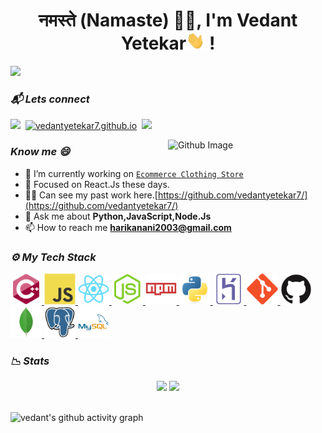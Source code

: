 <h1 align="center">नमस्ते (Namaste) 🙏🏻, I'm Vedant Yetekar<img src="https://raw.githubusercontent.com/ABSphreak/ABSphreak/master/gifs/Hi.gif" width="30px"> ! </h1>
<!-- <img src="https://user-images.githubusercontent.com/54361799/108709847-4409a300-7539-11eb-8481-274ec80833a1.png" style='margin-right:"1200px";margin-left:250px;'/> -->
<img src="https://raw.githubusercontent.com/halfrost/halfrost/master/icons/header_.png"/>


### ***📬 Lets connect***
<p align="left"> 
<a href="https://www.linkedin.com/in/vedant-yetekar-497949218"><img src="https://img.shields.io/badge/-Vedant%20Yetekar-0077B5?style=for-the-badge&logo=Linkedin&logoColor=white"/></a>&nbsp
<a href="https://vedantyetekar.netlify.app/" target="_blank"><img src="https://img.shields.io/website?label=vedantyetekar7.github.io&style=for-the-badge&up_color=9FEF00&url=https%3A%2F%2Fvedantyetekar7.github.io" alt="vedantyetekar7.github.io" /></a>&nbsp
   <a href="mailto:ursvedantyetekar@gmail.com">
    <img src="https://img.shields.io/badge/-Gmail-c14438?style=for-the-badge&logo=Gmail&logoColor=white&link=mailto:ursvedantyetekar@gmail.com" />
  </a>
</p>

<img width="50%" align="right" alt="Github Image" src="https://raw.githubusercontent.com/onimur/.github/master/.resources/git-header.svg" />

### ***Know me 😄***

- 🔭 I’m currently working on [`Ecommerce Clothing Store`](https://crwnclthng.netlify.app/)
- 🎯 Focused on React.Js these days.
- 👨‍💻 Can see my past work here.[https://github.com/vedantyetekar7/](https://github.com/vedantyetekar7/)
- 💬 Ask me about **Python,JavaScript,Node.Js**
- 📫 How to reach me **harikanani2003@gmail.com**

### ***⚙️ My Tech Stack***
<p align="left">
       <a href="https://devdocs.io/cpp/" target="_blank"> 
        <code><img src="https://raw.githubusercontent.com/devicons/devicon/2809b567852a4648062a2d3e7c1c531367458c0b/icons/cplusplus/cplusplus-original.svg" alt="c++" width="50" height="50"/></code> 
    </a>  
    <a href="https://www.javascript.com/" target="_blank"> 
        <code><img src="https://raw.githubusercontent.com/devicons/devicon/2809b567852a4648062a2d3e7c1c531367458c0b/icons/javascript/javascript-original.svg" alt="JavaScript" width="50" height="50"/></code> 
    </a> 
    <a href="https://reactjs.org/" target="_blank"> 
        <code><img src="https://raw.githubusercontent.com/devicons/devicon/2809b567852a4648062a2d3e7c1c531367458c0b/icons/react/react-original.svg" alt="ReactJS" width="50" height="50"/></code> 
    </a> 
        <a href="https://nodejs.org/" target="_blank"> 
        <code><img src="https://raw.githubusercontent.com/devicons/devicon/2809b567852a4648062a2d3e7c1c531367458c0b/icons/nodejs/nodejs-original.svg" alt="NodeJS" width="50" height="50"/></code> 
    </a> 
        <a href="https://www.npmjs.com/" target="_blank"> 
        <code><img src="https://raw.githubusercontent.com/devicons/devicon/2809b567852a4648062a2d3e7c1c531367458c0b/icons/npm/npm-original-wordmark.svg" alt="NPM" width="50" height="50"/></code> 
    </a> 
    <a href="https://www.python.org/" target="_blank"> 
        <code><img src="https://raw.githubusercontent.com/devicons/devicon/2809b567852a4648062a2d3e7c1c531367458c0b/icons/python/python-original.svg" alt="python" width="50" height="50"/></code> 
    </a> 
    <a href="https://www.heroku.com/" target="_blank"> 
        <code><img src="https://raw.githubusercontent.com/devicons/devicon/2809b567852a4648062a2d3e7c1c531367458c0b/icons/heroku/heroku-original.svg" alt="heroku" width="50" height="50"/></code> 
    </a> 
    <a href="https://git-scm.com/" target="_blank"> 
        <code><img src="https://raw.githubusercontent.com/devicons/devicon/2809b567852a4648062a2d3e7c1c531367458c0b/icons/git/git-original.svg" alt="git" width="50" height="50"/></code> 
    </a> 
    <a href="https://github.com/" target="_blank"> 
        <code><img src="https://raw.githubusercontent.com/devicons/devicon/2809b567852a4648062a2d3e7c1c531367458c0b/icons/github/github-original.svg" alt="github" width="50" height="50"/></code> 
    </a> 
    <a href="https://www.mongodb.com/" target="_blank"> 
        <code><img src="https://raw.githubusercontent.com/devicons/devicon/2809b567852a4648062a2d3e7c1c531367458c0b/icons/mongodb/mongodb-original.svg" alt="mongodb" width="50" height="50"/></code> 
    </a> 
    <a href="https://www.postgresql.org/" target="_blank"> 
        <code><img src="https://raw.githubusercontent.com/devicons/devicon/2809b567852a4648062a2d3e7c1c531367458c0b/icons/postgresql/postgresql-original.svg" alt="PostgreSQL" width="50" height="50"/></code> 
    </a> 
    <a href="https://www.mysql.com/" target="_blank"> 
        <code><img src="https://raw.githubusercontent.com/devicons/devicon/2809b567852a4648062a2d3e7c1c531367458c0b/icons/mysql/mysql-original-wordmark.svg" alt="mysql" width="50" height="50"/></code> 
    </a> 
</p>

### ***📉 Stats***
           
<div align="center">
  <img width="48%" src="https://github-readme-stats.vercel.app/api?username=vedantyetekar7&show_icons=true&theme=tokyonight" />
  <img width="48%" src="https://github-readme-streak-stats.herokuapp.com/?user=vedantyetekar7&theme=tokyonight" />
</div>

<br/>  

![vedant's github activity graph](https://activity-graph.herokuapp.com/graph?username=vedantyetekar7&theme=nord") 

